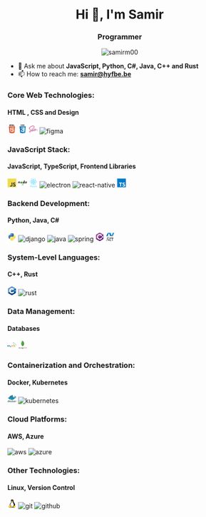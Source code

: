 <h1 align="center">Hi 👋, I'm Samir</h1>
<h3 align="center">Programmer</h3>

<p align="center">
  <img src="https://komarev.com/ghpvc/?username=samirm00&label=Profile%20views&color=0e75b6&style=flat" alt="samirm00" />
</p>

-   💬 Ask me about **JavaScript, Python, C#, Java, C++ and Rust**
-   📫 How to reach me: **samir@hyfbe.be**

### Core Web Technologies:

#### HTML , CSS and Design

<p align="left">
  <img src="https://raw.githubusercontent.com/devicons/devicon/master/icons/html5/html5-original-wordmark.svg" alt="html5" width="20" height="20"/>
  <img src="https://raw.githubusercontent.com/devicons/devicon/master/icons/css3/css3-original-wordmark.svg" alt="css3" width="20" height="20"/>
  <img src="https://raw.githubusercontent.com/devicons/devicon/master/icons/sass/sass-original.svg" alt="sass" width="20" height="20"/>
   <img src="https://www.vectorlogo.zone/logos/figma/figma-icon.svg" alt="figma" width="20" height="20"/>
</p>

### JavaScript Stack:

#### JavaScript, TypeScript, Frontend Libraries

<p align="left">
  <img src="https://raw.githubusercontent.com/devicons/devicon/master/icons/javascript/javascript-original.svg" alt="javascript" width="20" height="20"/>
  <img src="https://raw.githubusercontent.com/devicons/devicon/master/icons/nodejs/nodejs-original-wordmark.svg" alt="nodejs" width="20" height="20"/>
  <img src="https://raw.githubusercontent.com/devicons/devicon/master/icons/react/react-original-wordmark.svg" alt="react" width="20" height="20"/>
  <img src="https://www.vectorlogo.zone/logos/electronjs/electronjs-icon.svg" alt="electron" width="20" height="20"/>
  <img src="https://www.vectorlogo.zone/logos/reactjs/reactjs-icon.svg" alt="react-native" width="20" height="20"/>
  <img src="https://raw.githubusercontent.com/devicons/devicon/master/icons/typescript/typescript-original.svg" alt="typescript" width="20" height="20"/>
</p>

### Backend Development:

#### Python, Java, C#

<p align="left">
  <img src="https://raw.githubusercontent.com/devicons/devicon/master/icons/python/python-original.svg" alt="python" width="20" height="20"/>
  <img src="https://cdn.worldvectorlogo.com/logos/django.svg" alt="django" width="20" height="20"/>
  <img src="https://www.vectorlogo.zone/logos/java/java-icon.svg" alt="java" width="20" height="20"/>
   <img src="https://www.vectorlogo.zone/logos/springio/springio-icon.svg" alt="spring" width="20" height="20"/>
  <img src="https://raw.githubusercontent.com/devicons/devicon/master/icons/csharp/csharp-original.svg" alt="csharp" width="20" height="20"/>
  <img src="https://raw.githubusercontent.com/devicons/devicon/master/icons/dot-net/dot-net-original-wordmark.svg" alt="dotnet" width="20" height="20"/>
</p>

### System-Level Languages:

#### C++, Rust

<p align="left">
  <img src="https://raw.githubusercontent.com/devicons/devicon/master/icons/cplusplus/cplusplus-original.svg" alt="cplusplus" width="20" height="20"/>
  <img src="https://www.vectorlogo.zone/logos/rust-lang/rust-lang-icon.svg" alt="rust" width="20" height="20"/>
</p>

### Data Management:

#### Databases

<p align="left">
  <img src="https://raw.githubusercontent.com/devicons/devicon/master/icons/mysql/mysql-original-wordmark.svg" alt="mysql" width="20" height="20"/>
  <img src="https://raw.githubusercontent.com/devicons/devicon/master/icons/mongodb/mongodb-original-wordmark.svg" alt="mongodb" width="20" height="20"/>
</p>

### Containerization and Orchestration:

#### Docker, Kubernetes

<p align="left">
  <img src="https://raw.githubusercontent.com/devicons/devicon/master/icons/docker/docker-original-wordmark.svg" alt="docker" width="20" height="20"/>
  <img src="https://www.vectorlogo.zone/logos/kubernetes/kubernetes-icon.svg" alt="kubernetes" width="20" height="20"/>
</p>

### Cloud Platforms:

#### AWS, Azure

<p align="left">
  <img src="https://www.vectorlogo.zone/logos/amazon_aws/amazon_aws-icon.svg" alt="aws" width="20" height="20"/>
  <img src="https://www.vectorlogo.zone/logos/microsoft_azure/microsoft_azure-icon.svg" alt="azure" width="20" height="20"/>
</p>

### Other Technologies:

#### Linux, Version Control

<p align="left">
  <img src="https://raw.githubusercontent.com/devicons/devicon/master/icons/linux/linux-original.svg" alt="linux" width="20" height="20"/>
  <img src="https://www.vectorlogo.zone/logos/git-scm/git-scm-icon.svg" alt="git" width="20" height="20"/>
  <img src="https://www.vectorlogo.zone/logos/github/github-icon.svg" alt="github" width="20" height="20"/>
</p>

